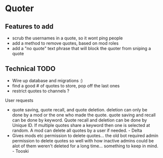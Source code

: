# Quoter

## Features to add
- scrub the usernames in a quote, so it wont ping people
- add a method to remove quotes, based on mod roles
- add a "no quote" text phrase that will block the quoter from sniping a quote

## Technical TODO
- Wire up database and migrations :)
- find a good # of quotes to store, pop off the last ones
- restrict quotes to channels ?


User requests

* quote saving, quote recall, and quote deletion. deletion can only be done by a mod or the one who made the quote. quote saving and recall can be done by keyword. Quote recall and deletion can be done by Unique ID. If multiple quotes share a keyword then one is selected at random. A mod can delete all quotes by a user if needed. - Delta
* Gives mods etc permission to delete quotes... the old bot required admin permission to delete quotes so well with how inactive admins could be alot of them weren't deleted for a long time... something to keep in mind. - Tooski
